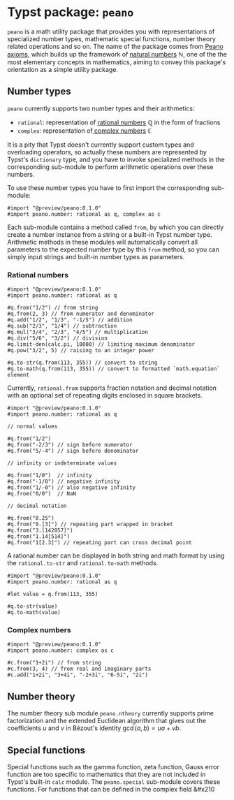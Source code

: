 # Typst package: `peano`

`peano` is a math utility package that provides you with representations of specialized number types, mathematic special functions, number theory related operations and so on. The name of the package comes from [Peano axioms](https://en.wikipedia.org/wiki/Peano_axioms), which builds up the framework of [natural numbers](https://en.wikipedia.org/wiki/Natural_number) &#x2115;, one of the the most elementary concepts in mathematics, aiming to convey this package's orientation as a simple utility package.

## Number types

`peano` currently supports two number types and their arithmetics:

- `rational`: representation of [rational numbers](https://en.wikipedia.org/wiki/Rational_number) &#x211a; in the form of fractions
- `complex`: representation of[ complex numbers](https://en.wikipedia.org/wiki/Complex_number) &#x2102;

It is a pity that Typst doesn't currently support custom types and overloading operators, so actually these numbers are represented by Typst's `dictionary` type, and you have to invoke specialized methods in the corresponding sub-module to perform arithmetic operations over these numbers.

To use these number types you have to first import the corresponding sub-module:

```typ
#import "@preview/peano:0.1.0"
#import peano.number: rational as q, complex as c
```

Each sub-module contains a method called `from`, by which you can directly create a number instance from a string or a built-in Typst number type. Arithmetic methods in these modules will automatically convert all parameters to the expected number type by this `from` method, so you can simply input strings and built-in number types as parameters.

### Rational numbers

```typ
#import "@preview/peano:0.1.0"
#import peano.number: rational as q

#q.from("1/2") // from string
#q.from(2, 3) // from numerator and denominator
#q.add("1/2", "1/3", "-1/5") // addition
#q.sub("2/3", "1/4") // subtraction
#q.mul("3/4", "2/3", "4/5") // multiplication
#q.div("5/6", "3/2") // division
#q.limit-den(calc.pi, 10000) // limiting maximum denominator
#q.pow("3/2", 5) // raising to an integer power

#q.to-str(q.from(113, 355)) // convert to string
#q.to-math(q.from(113, 355)) // convert to formatted `math.equation` element
```

Currently, `rational.from` supports fraction notation and decimal notation with an optional set of repeating digits enclosed in square brackets.

```typ
#import "@preview/peano:0.1.0"
#import peano.number: rational as q

// normal values

#q.from("1/2")
#q.from("-2/3") // sign before numerator
#q.from("5/-4") // sign before denominator

// infinity or indeterminate values

#q.from("1/0")  // infinity
#q.from("-1/0") // negative infinity
#q.from("1/-0") // also negative infinity
#q.from("0/0")  // NaN

// decimal notation

#q.from("0.25")
#q.from("0.[3]") // repeating part wrapped in bracket
#q.from("3.[142857]")
#q.from("1.14[514]")
#q.from("1[2.3]") // repeating part can cross decimal point
```

A rational number can be displayed in both string and math format by using the `rational.to-str` and `rational.to-math` methods.

```typ
#import "@preview/peano:0.1.0"
#import peano.number: rational as q

#let value = q.from(113, 355)

#q.to-str(value)
#q.to-math(value)
```

### Complex numbers

```typ
#import "@preview/peano:0.1.0"
#import peano.number: complex as c

#c.from("1+2i") // from string
#c.from(3, 4) // from real and imaginary parts
#c.add("1+2i", "3+4i", "-2+3i", "6-5i", "2i")
```

## Number theory

The number theory sub module `peano.ntheory` currently supports prime factorization and the extended Euclidean algorithm that gives out the coefficients $u$ and $v$ in Bézout's identity $\gcd (a, b) = u a + v b$.

## Special functions

Special functions such as the gamma function, zeta function, Gauss error function are too specific to mathematics that they are not included in Typst's built-in `calc` module. The `peano.special` sub-module covers these functions. For functions that can be defined in the complex field &#x210